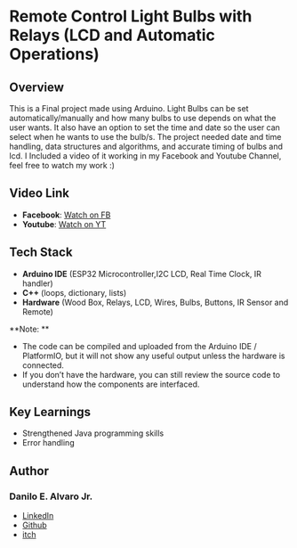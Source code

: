 # Remote Control Light Bulbs with Relays (LCD and Automatic Operations)
## Overview
This is a Final project made using Arduino. Light Bulbs can be set automatically/manually and how many bulbs to use depends on what the user wants. 
It also have an option to set the time and date so the user can select when he wants to use the bulb/s. The project needed date and time handling, data structures and algorithms, and accurate timing of bulbs and lcd.
I Included a video of it working in my Facebook and Youtube Channel, feel free to watch my work :)
## Video Link
- **Facebook**: [Watch on FB](https://www.facebook.com/share/v/1AyH8RrFw3/)
- **Youtube**: [Watch on YT](https://www.youtube.com/watch?v=tKzQoBZK0nY)
## Tech Stack
- **Arduino IDE** (ESP32 Microcontroller,I2C LCD, Real Time Clock, IR handler)
- **C++** (loops, dictionary, lists)
- **Hardware** (Wood Box, Relays, LCD, Wires, Bulbs, Buttons, IR Sensor and Remote)

**Note: **    
- The code can be compiled and uploaded from the Arduino IDE / PlatformIO, but it will not show any useful output unless the hardware is connected.
- If you don’t have the hardware, you can still review the source code to understand how the components are interfaced.
## Key Learnings
- Strengthened Java programming skills
- Error handling
## Author
### Danilo E. Alvaro Jr.
- [LinkedIn](https://www.linkedin.com/in/danilo-alvaro-16b17534b/)
- [Github](https://github.com/Dan013577947)
- [itch](https://danilo031717.itch.io/)



